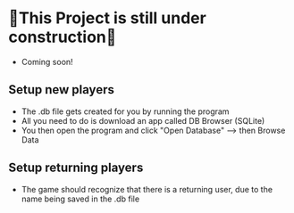 # 🚧This Project is still under construction🚧

- Coming soon!

## Setup new players
- The .db file gets created for you by running the program
- All you need to do is download an app called DB Browser (SQLite)
- You then open the program and click "Open Database" --> then Browse Data
## Setup returning players
- The game should recognize that there is a returning user, due to the name being saved in the .db file